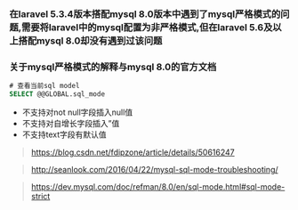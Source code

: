 ### 在laravel 5.3.4版本搭配mysql 8.0版本中遇到了mysql严格模式的问题,需要将laravel中的mysql配置为非严格模式,但在laravel 5.6及以上搭配mysql 8.0却没有遇到过该问题

### 关于mysql严格模式的解释与mysql 8.0的官方文档

```sql
# 查看当前sql model
SELECT @@GLOBAL.sql_mode
```

* 不支持对not null字段插入null值
* 不支持对自增长字段插入”值
* 不支持text字段有默认值

> https://blog.csdn.net/fdipzone/article/details/50616247

> http://seanlook.com/2016/04/22/mysql-sql-mode-troubleshooting/

> https://dev.mysql.com/doc/refman/8.0/en/sql-mode.html#sql-mode-strict

